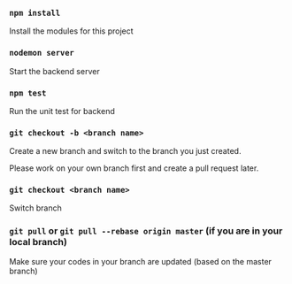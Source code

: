 ### `npm install`

Install the modules for this project

### `nodemon server`

Start the backend server

### `npm test`

Run the unit test for backend

### `git checkout -b <branch name>`

Create a new branch and switch to the branch you just created.

Please work on your own branch first and create a pull request later.

### `git checkout <branch name>`

Switch branch

### `git pull` or `git pull --rebase origin master` (if you are in your local branch)

Make sure your codes in your branch are updated (based on the master branch)
